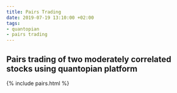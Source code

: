 ```yaml
---
title: Pairs Trading
date: 2019-07-19 13:10:00 +02:00
tags:
- quantopian
- pairs trading
---
```


## Pairs trading of two moderately correlated stocks using quantopian platform


{% include pairs.html %}